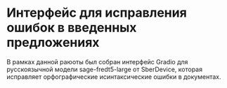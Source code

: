 # Интерфейс для исправления ошибок в введенных предложениях
В рамках данной раюоты был собран интерфейс Gradio для русскоязычной модели sage-fredt5-large от SberDevice, которая исправляет орфографические исинтаксические ошибки в документах.

